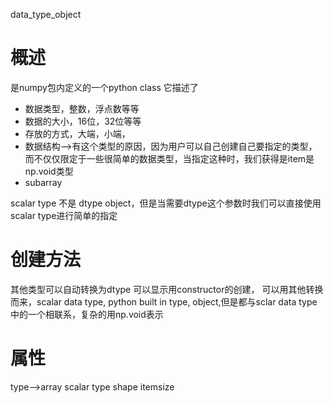 data_type_object
# 概述
是numpy包内定义的一个python class
它描述了
- 数据类型，整数，浮点数等等
- 数据的大小，16位，32位等等
- 存放的方式，大端，小端，
- 数据结构-->有这个类型的原因，因为用户可以自己创建自己要指定的类型，而不仅仅限定于一些很简单的数据类型，当指定这种时，我们获得是item是np.void类型
- subarray

scalar type 不是 dtype object，但是当需要dtype这个参数时我们可以直接使用scalar type进行简单的指定

# 创建方法
其他类型可以自动转换为dtype
可以显示用constructor的创建，
可以用其他转换而来，scalar data type, python built in type, object,但是都与sclar data type中的一个相联系，复杂的用np.void表示

# 属性
type-->array scalar type
shape
itemsize

